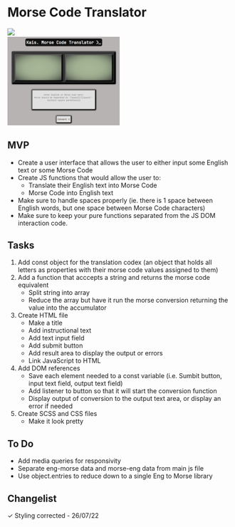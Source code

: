 # Morse Code Translator

<img src="https://img.shields.io/github/commit-activity/m/kais-au/morse-coder?color=B3C6A1&label=Commits&style=for-the-badge" />

<br>

<img src="assets\img\morse coder.png" width= "50%" height= "50%" />

<br>

## MVP
- Create a user interface that allows the user to either input some English text or some Morse Code
- Create JS functions that would allow the user to:
  - Translate their English text into Morse Code
  - Morse Code into English text
- Make sure to handle spaces properly (ie. there is 1 space between English words, but one space between Morse Code characters)
- Make sure to keep your pure functions separated from the JS DOM interaction code.

## Tasks
1. Add const object for the translation codex (an object that holds all letters as properties with their morse code values assigned to them)
2. Add a function that acccepts a string and returns the morse code equivalent
    - Split string into array
    - Reduce the array but have it run the morse conversion returning the value into the accumulator
3. Create HTML file
    - Make a title
    - Add instructional text
    - Add text input field
    - Add submit button
    - Add result area to display the output or errors
    - Link JavaScript to HTML
4. Add DOM references
    - Save each element needed to a const variable (i.e. Sumbit button, input text field, output text field)
    - Add listener to button so that it will start the conversion function
    - Display output of conversion to the output text area, or display an error if needed
5. Create SCSS and CSS files
    - Make it look pretty

## To Do
- Add media queries for responsivity
- Separate eng-morse data and morse-eng data from main js file
- Use object.entries to reduce down to a single Eng to Morse library

## Changelist
✓ Styling corrected - 26/07/22
